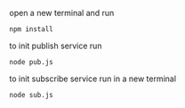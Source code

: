 open a new terminal and run 

```
npm install
```

to init publish service run 

```
node pub.js
```

to init subscribe service run in a new terminal

```
node sub.js
```
